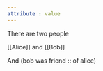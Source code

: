 ```yaml
---
attribute : value
---
```


There are two people

[[Alice]] and [[Bob]]

And (bob was friend ::  of alice)
